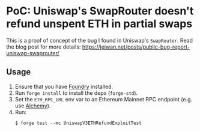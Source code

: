 # PoC: Uniswap's SwapRouter doesn't refund unspent ETH in partial swaps

This is a proof of concept of the bug I found in Uniswap's `SwapRouter`. Read the blog post for more details:
https://jeiwan.net/posts/public-bug-report-uniswap-swaprouter/

## Usage
1. Ensure that you have [Foundry](https://github.com/foundry-rs/foundry) installed.
1. Run `forge install` to install the deps (`forge-std`).
1. Set the `ETH_RPC_URL` env var to an Ethereum Mainnet RPC endpoint (e.g. use [Alchemy](https://www.alchemy.com/)).
1. Run:
    ```shell
    $ forge test --mc UniswapV3ETHRefundExploitTest
    ```
